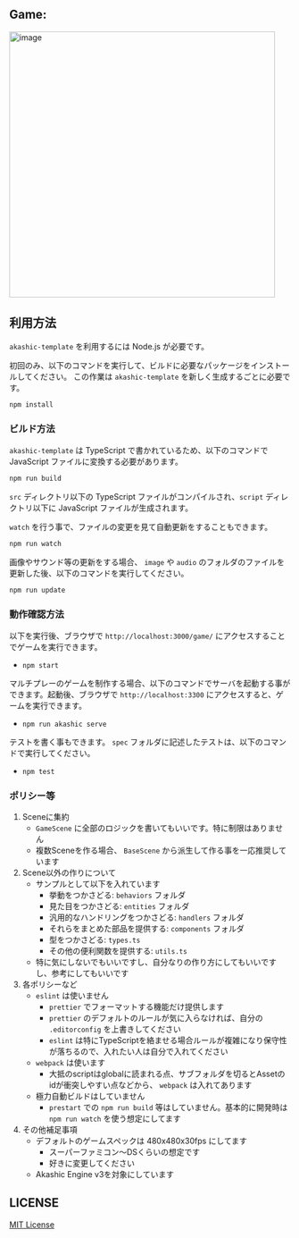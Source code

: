 ## Game: 
<img width="476" alt="image" src="https://github.com/user-attachments/assets/e002bb0c-76db-4208-8856-ed252bc2d538" />


## 利用方法

`akashic-template` を利用するには Node.js が必要です。

初回のみ、以下のコマンドを実行して、ビルドに必要なパッケージをインストールしてください。
この作業は `akashic-template` を新しく生成するごとに必要です。

```sh
npm install
```

### ビルド方法

`akashic-template` は TypeScript で書かれているため、以下のコマンドで JavaScript ファイルに変換する必要があります。

```sh
npm run build
```

`src` ディレクトリ以下の TypeScript ファイルがコンパイルされ、`script` ディレクトリ以下に JavaScript ファイルが生成されます。

`watch` を行う事で、ファイルの変更を見て自動更新をすることもできます。

```sh
npm run watch
```

画像やサウンド等の更新をする場合、 `image` や `audio` のフォルダのファイルを更新した後、以下のコマンドを実行してください。

```sh
npm run update
```

### 動作確認方法

以下を実行後、ブラウザで `http://localhost:3000/game/` にアクセスすることでゲームを実行できます。

- `npm start`

マルチプレーのゲームを制作する場合、以下のコマンドでサーバを起動する事ができます。起動後、ブラウザで `http://localhost:3300` にアクセスすると、ゲームを実行できます。

- `npm run akashic serve`

テストを書く事もできます。 `spec` フォルダに記述したテストは、以下のコマンドで実行してください。

- `npm test`

### ポリシー等

1. Sceneに集約
	- `GameScene` に全部のロジックを書いてもいいです。特に制限はありません
	- 複数Sceneを作る場合、 `BaseScene` から派生して作る事を一応推奨しています
2. Scene以外の作りについて
	- サンプルとして以下を入れています
		- 挙動をつかさどる: `behaviors` フォルダ
		- 見た目をつかさどる: `entities` フォルダ
		- 汎用的なハンドリングをつかさどる: `handlers` フォルダ
		- それらをまとめた部品を提供する: `components` フォルダ
		- 型をつかさどる: `types.ts`
		- その他の便利関数を提供する: `utils.ts`
	- 特に気にしないでもいいですし、自分なりの作り方にしてもいいですし、参考にしてもいいです
3. 各ポリシーなど
	- `eslint` は使いません
		- `prettier` でフォーマットする機能だけ提供します
		- `prettier` のデフォルトのルールが気に入らなければ、自分の `.editorconfig` を上書きしてください
		- `eslint` は特にTypeScriptを絡ませる場合ルールが複雑になり保守性が落ちるので、入れたい人は自分で入れてください
	- `webpack` は使います
		- 大抵のscriptはglobalに読まれる点、サブフォルダを切るとAssetのidが衝突しやすい点などから、 `webpack` は入れてあります
	- 極力自動ビルドはしていません
		- `prestart` での `npm run build` 等はしていません。基本的に開発時は `npm run watch` を使う想定にしてます
4. その他補足事項
	- デフォルトのゲームスペックは 480x480x30fps にしてます
		- スーパーファミコン～DSくらいの想定です
		- 好きに変更してください
	- Akashic Engine v3を対象にしています

## LICENSE

[MIT License](./LICENSE)
